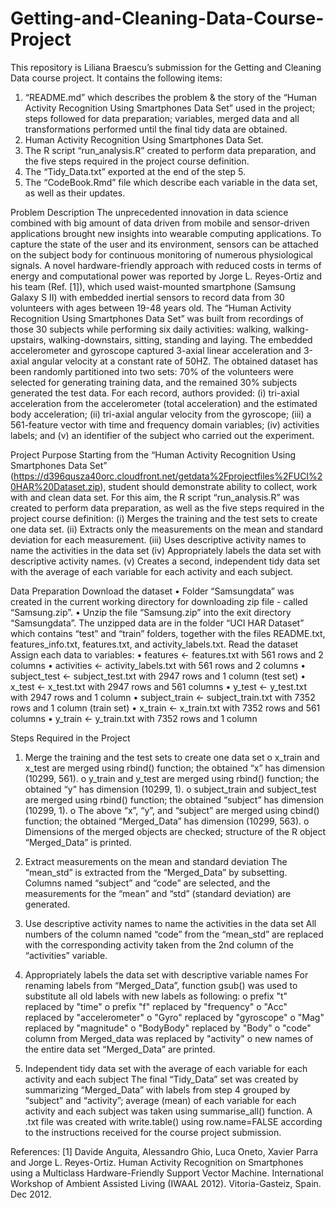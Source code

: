 # Getting-and-Cleaning-Data-Course-Project

This repository is Liliana Braescu’s submission for the Getting and Cleaning Data course project. 
It contains the following items:

1.	“README.md” which describes the problem & the story of the “Human Activity Recognition Using Smartphones Data Set” used in the project; steps followed for data preparation; variables, merged data and all transformations performed until the final tidy data are obtained. 
2.	Human Activity Recognition Using Smartphones Data Set.
3.	The R script “run_analysis.R” created to perform data preparation, and the five steps required in the project course definition.
4.	The “Tidy_Data.txt” exported at the end of the step 5.
5.	The “CodeBook.Rmd” file which describe each variable in the data set, as well as their updates.

Problem Description
The unprecedented innovation in data science combined with big amount of data driven from mobile and sensor-driven applications brought new insights into wearable computing applications. To capture the state of the user and its environment, sensors can be attached on the subject body for continuous monitoring of numerous physiological signals. 
A novel hardware-friendly approach with reduced costs in terms of energy and computational power was reported by Jorge L. Reyes-Ortiz and his team (Ref. [1]), which used waist-mounted smartphone (Samsung Galaxy S II) with embedded inertial sensors to record data from 30 volunteers with ages between 19-48 years old. The “Human Activity Recognition Using Smartphones Data Set” was built from recordings of those 30 subjects while performing six daily activities: walking, walking-upstairs, walking-downstairs, sitting, standing and laying. The embedded accelerometer and gyroscope captured 3-axial linear acceleration and 3-axial angular velocity at a constant rate of 50HZ. The obtained dataset has been randomly partitioned into two sets: 70% of the volunteers were selected for generating training data, and the remained 30% subjects generated the test data.
For each record, authors provided: (i) tri-axial acceleration from the accelerometer (total acceleration) and the estimated body acceleration; (ii) tri-axial angular velocity from the gyroscope; (iii) a 561-feature vector with time and frequency domain variables; (iv) activities labels; and (v) an identifier of the subject who carried out the experiment.

Project Purpose
Starting from the “Human Activity Recognition Using Smartphones Data Set” (https://d396qusza40orc.cloudfront.net/getdata%2Fprojectfiles%2FUCI%20HAR%20Dataset.zip), student should demonstrate ability to collect, work with and clean data set. 
For this aim, the R script “run_analysis.R” was created to perform data preparation, as well as the five steps required in the project course definition:
(i)	Merges the training and the test sets to create one data set.
(ii)	Extracts only the measurements on the mean and standard deviation for each measurement.
(iii)	Uses descriptive activity names to name the activities in the data set
(iv)	Appropriately labels the data set with descriptive activity names.
(v)	Creates a second, independent tidy data set with the average of each variable for each activity and each subject.

Data Preparation
Download the dataset
•	Folder “Samsungdata” was created in the current working directory for downloading zip file - called “Samsung.zip”.
•	Unzip the file “Samsung.zip” into the exit directory “Samsungdata”. The unzipped data are in the folder “UCI HAR Dataset” which contains “test” and “train” folders, together with the files README.txt, features_info.txt, features.txt, and activity_labels.txt. 
Read the dataset
Assign each data to variables:
•	features <- features.txt with 561 rows and 2 columns
•	activities <- activity_labels.txt with 561 rows and 2 columns
•	subject_test <- subject_test.txt with 2947 rows and 1 column (test set)
•	x_test <- x_test.txt with 2947 rows and 561 columns
•	y_test <- y_test.txt with 2947 rows and 1 column
•	subject_train <- subject_train.txt with 7352 rows and 1 column (train set)
•	x_train <- x_train.txt with 7352 rows and 561 columns
•	y_train <- y_train.txt with 7352 rows and 1 column


Steps Required in the Project
1.	Merge the training and the test sets to create one data set
o	x_train and x_test are merged using rbind() function; the obtained  “x” has dimension (10299, 561).
o	y_train and y_test are merged using rbind() function; the obtained “y” has dimension (10299, 1).
o	subject_train and subject_test are merged using rbind() function; the obtained “subject” has dimension (10299, 1).
o	The above “x”, “y”, and “subject” are merged using cbind() function; the obtained “Merged_Data” has dimension (10299, 563).
o	Dimensions of the merged objects are checked; structure of the R object “Merged_Data” is printed.
2.	Extract measurements on the mean and standard deviation
The “mean_std” is extracted from the “Merged_Data” by subsetting. Columns named “subject” and “code” are selected, and the measurements for the “mean” and “std” (standard deviation) are generated.
3.	Use descriptive activity names to name the activities in the data set
All numbers of the column named “code” from the “mean_std” are replaced with the corresponding activity taken from the 2nd column of the “activities” variable.
4.	Appropriately labels the data set with descriptive variable names
For renaming labels from “Merged_Data”, function gsub() was used to substitute all old labels with new labels as following:
o	prefix "t" replaced by "time"
o	prefix "f" replaced by "frequency"
o	"Acc" replaced by "accelerometer"
o	"Gyro" replaced by "gyroscope"
o	"Mag" replaced by "magnitude"
o	"BodyBody" replaced by "Body"
o	"code" column from Merged_data was replaced by "activity"
o	 new names of the entire data set “Merged_Data” are printed.

5.	Independent tidy data set with the average of each variable for each activity and each subject
The final “Tidy_Data” set was created by summarizing “Merged_Data” with labels from step 4 grouped by “subject” and “activity”; average (mean) of each variable for each activity and each subject was taken using summarise_all() function.
A .txt file was created with write.table() using row.name=FALSE according to the instructions received for the course project submission.


References:
[1] Davide Anguita, Alessandro Ghio, Luca Oneto, Xavier Parra and Jorge L. Reyes-Ortiz. Human Activity Recognition on Smartphones using a Multiclass Hardware-Friendly Support Vector Machine. International Workshop of Ambient Assisted Living (IWAAL 2012). Vitoria-Gasteiz, Spain. Dec 2012.

